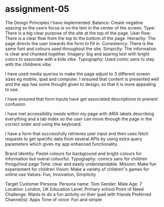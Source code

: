 # assignment-05

The Design Principles I have implemented:
Balance: Create negative spacing so the users focus is on the text in the center of the screen.
Type: There is a big clear purpose of the site at the top of the page.
User flow: There is a clear flow from the top to the bottom of the page.
Hierachy: The page directs the user towards the form to fill in.
Consistency: There is the same font and colours used throughout the site.
Simpicity: The information is clear and chunked together.
Imagery: big and sparing text with bright colors to associate with a kids vibe.
Typography: Used comic sans to stay with the childrens vibe.

I have used media queries to make the page adjust to 3 different screen sizes eg mobile, ipad and computer.
I ensured that content is presented well and the app has some thought given to design, so that it is more appealing to use.

I have ensured that form inputs have got associated descriptions to prevent confusion.

I have met accessibility needs within my page with ARIA labels describing everything and a tab index so the user can move through the page in the correct order and using the keyboard.

I have a form that successfully retrieves user input and then uses fetch requests to get specific data from several APIs by using extra query parameters which gives my app enhanced functionality.

Brand Identity:
Pastel colours for background and bright colours for information but overal colourful.
Typography: comics sans for children throguhout page
Tone: clear and easily understandable.
Mission: Make fun experiement for children
Vision: Make a variety of children"s games for online use
Values: Fun, Innovation, Simplicity

Target Customer Persona:
Persona name: Tom
Gender: Male
Age: 7
Location: London, UK
Education Level: Primary school
Point of Need Challenge: Wants to do a fun activity on their ipad with friends
Preferred Channel(s): Apps
Tone of voice: Fun and simple
